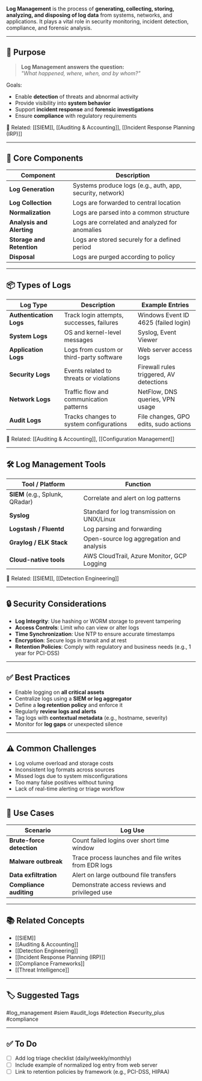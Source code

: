 **Log Management** is the process of **generating, collecting, storing, analyzing, and disposing of log data** from systems, networks, and applications. It plays a vital role in security monitoring, incident detection, compliance, and forensic analysis.

---

## 🎯 Purpose

> **Log Management answers the question:**  
> _"What happened, where, when, and by whom?"_

Goals:
- Enable **detection** of threats and abnormal activity
- Provide visibility into **system behavior**
- Support **incident response** and **forensic investigations**
- Ensure **compliance** with regulatory requirements

📎 Related: [[SIEM]], [[Auditing & Accounting]], [[Incident Response Planning (IRP)]]

---

## 🧱 Core Components

| Component             | Description                                                 |
|------------------------|-------------------------------------------------------------|
| **Log Generation**      | Systems produce logs (e.g., auth, app, security, network)   |
| **Log Collection**      | Logs are forwarded to central location                      |
| **Normalization**       | Logs are parsed into a common structure                     |
| **Analysis and Alerting**| Logs are correlated and analyzed for anomalies             |
| **Storage and Retention**| Logs are stored securely for a defined period              |
| **Disposal**            | Logs are purged according to policy                         |

---

## 📦 Types of Logs

| Log Type              | Description                               | Example Entries                              |
|------------------------|-------------------------------------------|-----------------------------------------------|
| **Authentication Logs**| Track login attempts, successes, failures| Windows Event ID 4625 (failed login)          |
| **System Logs**        | OS and kernel-level messages              | Syslog, Event Viewer                          |
| **Application Logs**   | Logs from custom or third-party software  | Web server access logs                        |
| **Security Logs**      | Events related to threats or violations   | Firewall rules triggered, AV detections       |
| **Network Logs**       | Traffic flow and communication patterns   | NetFlow, DNS queries, VPN usage               |
| **Audit Logs**         | Tracks changes to system configurations   | File changes, GPO edits, sudo actions         |

📎 Related: [[Auditing & Accounting]], [[Configuration Management]]

---

## 🛠 Log Management Tools

| Tool / Platform        | Function                                       |
|-------------------------|-----------------------------------------------|
| **SIEM** (e.g., Splunk, QRadar) | Correlate and alert on log patterns  |
| **Syslog**              | Standard for log transmission on UNIX/Linux   |
| **Logstash / Fluentd**  | Log parsing and forwarding                    |
| **Graylog / ELK Stack** | Open-source log aggregation and analysis      |
| **Cloud-native tools**  | AWS CloudTrail, Azure Monitor, GCP Logging    |

📎 Related: [[SIEM]], [[Detection Engineering]]

---

## 🔒 Security Considerations

- **Log Integrity**: Use hashing or WORM storage to prevent tampering
- **Access Controls**: Limit who can view or alter logs
- **Time Synchronization**: Use NTP to ensure accurate timestamps
- **Encryption**: Secure logs in transit and at rest
- **Retention Policies**: Comply with regulatory and business needs (e.g., 1 year for PCI-DSS)

---

## ✅ Best Practices

- Enable logging on **all critical assets**
- Centralize logs using a **SIEM or log aggregator**
- Define a **log retention policy** and enforce it
- Regularly **review logs and alerts**
- Tag logs with **contextual metadata** (e.g., hostname, severity)
- Monitor for **log gaps** or unexpected silence

---

## ⚠️ Common Challenges

- Log volume overload and storage costs
- Inconsistent log formats across sources
- Missed logs due to system misconfigurations
- Too many false positives without tuning
- Lack of real-time alerting or triage workflow

---

## 🧰 Use Cases

| Scenario                      | Log Use                                                |
|-------------------------------|--------------------------------------------------------|
| **Brute-force detection**     | Count failed logins over short time window             |
| **Malware outbreak**          | Trace process launches and file writes from EDR logs   |
| **Data exfiltration**         | Alert on large outbound file transfers                 |
| **Compliance auditing**       | Demonstrate access reviews and privileged use          |

---

## 📚 Related Concepts

- [[SIEM]]
- [[Auditing & Accounting]]
- [[Detection Engineering]]
- [[Incident Response Planning (IRP)]]
- [[Compliance Frameworks]]
- [[Threat Intelligence]]

---

## 🏷 Suggested Tags

#log_management #siem #audit_logs #detection #security_plus #compliance

---

## ✅ To Do

- [ ] Add log triage checklist (daily/weekly/monthly)
- [ ] Include example of normalized log entry from web server
- [ ] Link to retention policies by framework (e.g., PCI-DSS, HIPAA)
